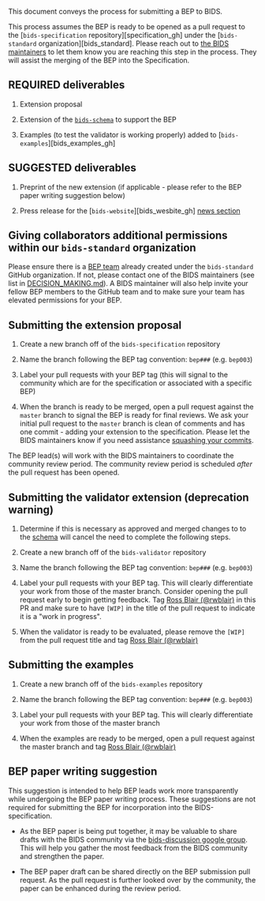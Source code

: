 This document conveys the process for submitting a BEP to BIDS.

This process assumes the BEP is ready to be opened as a pull
request to the
[`bids-specification` repository][specification_gh]
under the [`bids-standard` organization][bids_standard].
Please reach out to
[the BIDS maintainers](https://github.com/bids-standard/bids-specification/blob/master/DECISION-MAKING.md#maintainers-group)
to let them know you are reaching this step in the process. They will assist the
merging of the BEP into the Specification.

## REQUIRED deliverables

1.  Extension proposal

1.  Extension of the
    [`bids-schema`](https://github.com/bids-standard/bids-specification/tree/master/src/schema)
    to support the BEP

1.  Examples (to test the validator is working properly) added to
    [`bids-examples`][bids_examples_gh]

## SUGGESTED deliverables

1.  Preprint of the new extension (if applicable - please refer to the BEP paper
    writing suggestion below)

1.  Press release for the
    [`bids-website`][bids_wesbite_gh]
    [news section](https://github.com/bids-standard/bids-website/tree/gh-pages/_posts)

## Giving collaborators additional permissions within our `bids-standard` organization

Please ensure there is a [BEP team](https://github.com/orgs/bids-standard/teams)
already created under the `bids-standard` GitHub organization. If not, please
contact one of the BIDS maintainers (see list in
[DECISION_MAKING.md](https://github.com/bids-standard/bids-specification/blob/master/DECISION-MAKING.md)).
A BIDS maintainer will also help invite your fellow BEP members to the GitHub team
and to make sure your team has elevated permissions for your BEP.

## Submitting the extension proposal

1.  Create a new branch off of the `bids-specification` repository

1.  Name the branch following the BEP tag convention: `bep###` (e.g. `bep003`)

1.  Label your pull requests with your BEP tag (this will signal to the community
    which are for the specification or associated with a specific BEP)

1.  When the branch is ready to be merged, open a pull request against the
    `master` branch to signal the BEP is ready for final reviews. We ask your
    initial pull request to the `master` branch is clean of comments and has one
    commit - adding your extension to the specification. Please let the BIDS
    maintainers know if you need assistance
    [squashing your commits](https://docs.github.com/en/github/collaborating-with-issues-and-pull-requests/about-pull-request-merges#squash-and-merge-your-pull-request-commits).

The BEP lead(s) will work with the BIDS maintainers to coordinate the community review period.
The community review period is scheduled _after_ the pull request has been opened.

## Submitting the validator extension (deprecation warning)

1.  Determine if this is necessary as approved and merged changes to
    to the [schema](https://github.com/bids-standard/bids-specification/tree/master/src/schema)
    will cancel the need to complete the following steps.

1.  Create a new branch off of the `bids-validator` repository

1.  Name the branch following the BEP tag convention: `bep###` (e.g. `bep003`)

1.  Label your pull requests with your BEP tag. This will clearly differentiate
    your work from those of the master branch. Consider opening the pull
    request early to begin getting feedback. Tag
    [Ross Blair (@rwblair)](https://github.com/rwblair)
    in this PR and make sure to have `[WIP]` in the title of the pull request
    to indicate it is a "work in progress".

1.  When the validator is ready to be evaluated, please remove the `[WIP]` from
    the pull request title and tag
    [Ross Blair (@rwblair)](https://github.com/rwblair)

## Submitting the examples

1.  Create a new branch off of the `bids-examples` repository

1.  Name the branch following the BEP tag convention: `bep###` (e.g. `bep003`)

1.  Label your pull requests with your BEP tag. This will clearly differentiate
    your work from those of the master branch

1.  When the examples are ready to be merged, open a pull request
    against the master branch and tag
    [Ross Blair (@rwblair)](https://github.com/rwblair)

## BEP paper writing suggestion

This suggestion is intended to help BEP leads work more transparently while undergoing the BEP paper writing process.
These suggestions are not required for submitting the BEP for incorporation into the BIDS-specification.

-   As the BEP paper is being put together, it may be valuable to share drafts
    with the BIDS community via the
    [bids-discussion google group](https://groups.google.com/g/bids-discussion).
    This will help you gather the most feedback from the BIDS community and
    strengthen the paper.

-   The BEP paper draft can be shared directly on the BEP submission pull request.
    As the pull request is further looked over by the community, the paper can be
    enhanced during the review period.
